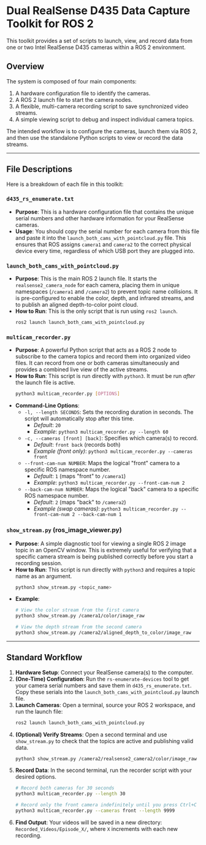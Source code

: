 # Dual RealSense D435 Data Capture Toolkit for ROS 2

This toolkit provides a set of scripts to launch, view, and record data from one or two Intel RealSense D435 cameras within a ROS 2 environment.

## Overview

The system is composed of four main components:
1.  A hardware configuration file to identify the cameras.
2.  A ROS 2 launch file to start the camera nodes.
3.  A flexible, multi-camera recording script to save synchronized video streams.
4.  A simple viewing script to debug and inspect individual camera topics.

The intended workflow is to configure the cameras, launch them via ROS 2, and then use the standalone Python scripts to view or record the data streams.

---

## File Descriptions

Here is a breakdown of each file in this toolkit:

### `d435_rs_enumerate.txt`
* **Purpose**: This is a hardware configuration file that contains the unique serial numbers and other hardware information for your RealSense cameras.
* **Usage**: You should copy the serial number for each camera from this file and paste it into the `launch_both_cams_with_pointcloud.py` file. This ensures that ROS assigns `camera1` and `camera2` to the correct physical device every time, regardless of which USB port they are plugged into.

### `launch_both_cams_with_pointcloud.py`
* **Purpose**: This is the main ROS 2 launch file. It starts the `realsense2_camera_node` for each camera, placing them in unique namespaces (`/camera1` and `/camera2`) to prevent topic name collisions. It is pre-configured to enable the color, depth, and infrared streams, and to publish an aligned depth-to-color point cloud.
* **How to Run**: This is the only script that is run using `ros2 launch`.
    ```bash
    ros2 launch launch_both_cams_with_pointcloud.py
    ```

### `multicam_recorder.py`
* **Purpose**: A powerful Python script that acts as a ROS 2 node to subscribe to the camera topics and record them into organized video files. It can record from one or both cameras simultaneously and provides a combined live view of the active streams.
* **How to Run**: This script is run directly with `python3`. It must be run *after* the launch file is active.
    ```bash
    python3 multicam_recorder.py [OPTIONS]
    ```
* **Command-Line Options**:
    * `-l, --length SECONDS`: Sets the recording duration in seconds. The script will automatically stop after this time.
        * *Default*: `20`
        * *Example*: `python3 multicam_recorder.py --length 60`
    * `-c, --cameras [front] [back]`: Specifies which camera(s) to record.
        * *Default*: `front back` (records both)
        * *Example (front only)*: `python3 multicam_recorder.py --cameras front`
    * `--front-cam-num NUMBER`: Maps the logical "front" camera to a specific ROS namespace number.
        * *Default*: `1` (maps "front" to `/camera1`)
        * *Example*: `python3 multicam_recorder.py --front-cam-num 2`
    * `--back-cam-num NUMBER`: Maps the logical "back" camera to a specific ROS namespace number.
        * *Default*: `2` (maps "back" to `/camera2`)
        * *Example (swap cameras)*: `python3 multicam_recorder.py --front-cam-num 2 --back-cam-num 1`

### `show_stream.py` (ros_image_viewer.py)
* **Purpose**: A simple diagnostic tool for viewing a single ROS 2 image topic in an OpenCV window. This is extremely useful for verifying that a specific camera stream is being published correctly before you start a recording session.
* **How to Run**: This script is run directly with `python3` and requires a topic name as an argument.
    ```bash
    python3 show_stream.py <topic_name>
    ```
* **Example**:
    ```bash
    # View the color stream from the first camera
    python3 show_stream.py /camera1/color/image_raw

    # View the depth stream from the second camera
    python3 show_stream.py /camera2/aligned_depth_to_color/image_raw
    ```

---

## Standard Workflow

1.  **Hardware Setup**: Connect your RealSense camera(s) to the computer.
2.  **(One-Time) Configuration**: Run the `rs-enumerate-devices` tool to get your camera serial numbers and save them in `d435_rs_enumerate.txt`. Copy these serials into the `launch_both_cams_with_pointcloud.py` launch file.
3.  **Launch Cameras**: Open a terminal, source your ROS 2 workspace, and run the launch file:
    ```bash
    ros2 launch launch_both_cams_with_pointcloud.py
    ```
4.  **(Optional) Verify Streams**: Open a second terminal and use `show_stream.py` to check that the topics are active and publishing valid data.
    ```bash
    python3 show_stream.py /camera2/realsense2_camera2/color/image_raw
    ```
5.  **Record Data**: In the second terminal, run the recorder script with your desired options.
    ```bash
    # Record both cameras for 30 seconds
    python3 multicam_recorder.py --length 30

    # Record only the front camera indefinitely until you press Ctrl+C
    python3 multicam_recorder.py --cameras front --length 9999
    ```
6.  **Find Output**: Your videos will be saved in a new directory: `Recorded_Videos/Episode_X/`, where `X` increments with each new recording.


